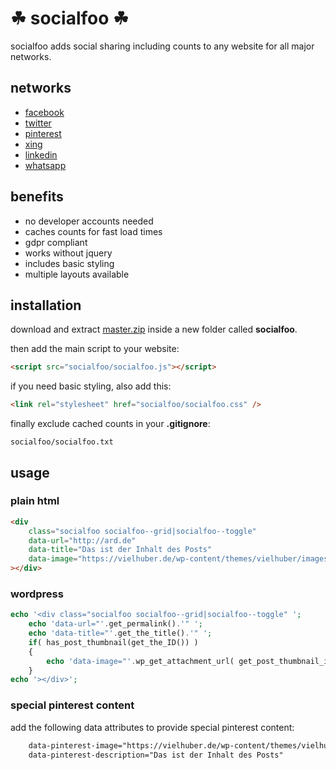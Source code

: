 # ☘ socialfoo ☘

socialfoo adds social sharing including counts to any website for all major networks.

## networks

* [facebook](https://www.facebook.com/)
* [twitter](https://www.twitter.com/)
* [pinterest](https://www.pinterest.com/)
* [xing](https://www.xing.com/)
* [linkedin](https://www.linkedin.com/)
* [whatsapp](https://www.whatsapp.com/)

## benefits

* no developer accounts needed
* caches counts for fast load times
* gdpr compliant
* works without jquery
* includes basic styling
* multiple layouts available

## installation

download and extract [master.zip](https://github.com/vielhuber/socialfoo/archive/master.zip) inside a new folder called **socialfoo**.

then add the main script to your website:
```html
<script src="socialfoo/socialfoo.js"></script>
```
if you need basic styling, also add this:
```html
<link rel="stylesheet" href="socialfoo/socialfoo.css" />
```
finally exclude cached counts in your **.gitignore**:
```
socialfoo/socialfoo.txt
```

## usage

### plain html

```html
<div
    class="socialfoo socialfoo--grid|socialfoo--toggle"
    data-url="http://ard.de"
    data-title="Das ist der Inhalt des Posts"
    data-image="https://vielhuber.de/wp-content/themes/vielhuber/images/about.jpg"
></div>
```

### wordpress

```php
echo '<div class="socialfoo socialfoo--grid|socialfoo--toggle" ';
    echo 'data-url="'.get_permalink().'" ';
    echo 'data-title="'.get_the_title().'" ';
    if( has_post_thumbnail(get_the_ID()) )
    {
    	echo 'data-image="'.wp_get_attachment_url( get_post_thumbnail_id(get_the_ID()) ).'" ';
    }
echo '></div>';
```

### special pinterest content

add the following data attributes to provide special pinterest content:
```html
    data-pinterest-image="https://vielhuber.de/wp-content/themes/vielhuber/images/about.jpg"
    data-pinterest-description="Das ist der Inhalt des Posts"
```